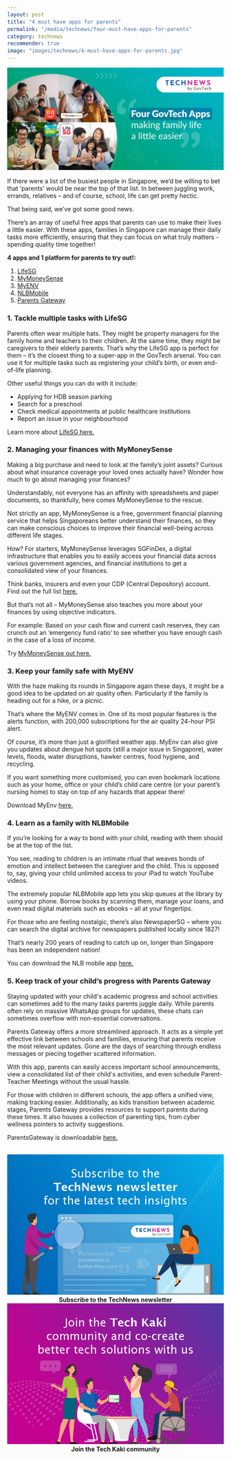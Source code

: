 ```yaml
---
layout: post
title: "4 must have apps for parents"
permalink: "/media/technews/four-must-have-apps-for-parents"
category: technews
recommender: true
image: "images/technews/4-must-have-apps-for-parents.jpg"
---
```


![4 mobile apps that every parent should have](/images/technews/4-must-have-apps-for-parents.jpg)

If there were a list of the busiest people in Singapore, we’d be willing to bet that ‘parents’ would be near the top of that list. In between juggling work, errands, relatives – and of course, school, life can get pretty hectic. 

That being said, we’ve got some good news. 

There’s an array of useful free apps that parents can use to make their lives a little easier. With these apps, families in Singapore can manage their daily tasks more efficiently, ensuring that they can focus on what truly matters - spending quality time together! 


**4 apps and 1 platform for parents to try out!:**
1. [LifeSG](/media/technews/four-must-have-apps-for-parents#1-tackle-multiple-tasks-with-lifesg)
2. [MyMoneySense](/media/technews/four-must-have-apps-for-parents#2-managing-your-finances-with-mymoneysense)
3. [MyENV](/media/technews/four-must-have-apps-for-parents#3-keep-your-family-safe-with-myenv)
4. [NLBMobile](/media/technews/four-must-have-apps-for-parents#4-learn-as-a-family-with-nlbmobile)
5. [Parents Gateway](/media/technews/four-must-have-apps-for-parents#5-keep-track-of-your-childs-progress-with-parents-gateway)


### 1. Tackle multiple tasks with LifeSG 

Parents often wear multiple hats. They might be property managers for the family home and teachers to their children. At the same time, they might be caregivers to their elderly parents. That’s why the LifeSG app is perfect for them – it’s the closest thing to a super-app in the GovTech arsenal. You can use it for multiple tasks such as registering your child’s birth, or even end-of-life planning. 

Other useful things you can do with it include: 

- Applying for HDB season parking 
- Search for a preschool 
- Check medical appointments at public healthcare institutions 
- Report an issue in your neighbourhood 

Learn more about [LifeSG here.](https://www.life.gov.sg/)

### 2. Managing your finances with MyMoneySense

Making a big purchase and need to look at the family’s joint assets? Curious about what insurance coverage your loved ones actually have? Wonder how much to go about managing your finances? 

Understandably, not everyone has an affinity with spreadsheets and paper documents, so thankfully, here comes MyMoneySense to the rescue. 


Not strictly an app, MyMoneySense is a free, government financial planning service that helps Singaporeans better understand their finances, so they can make conscious choices to improve their financial well-being across different life stages.

How? For starters, MyMoneySense leverages SGFinDex, a digital infrastructure that enables you to easily access your financial data across various government agencies, and financial institutions to get a consolidated view of your finances.

Think banks, insurers and even your CDP (Central Depository) account. Find out the full list [here.](https://www.singpass.gov.sg/main/sgfindex/)

But that’s not all – MyMoneySense also teaches you more about your finances by using objective indicators. 

For example: Based on your cash flow and current cash reserves, they can crunch out an ‘emergency fund ratio’ to see whether you have enough cash in the case of a loss of income. 

Try [MyMoneySense out here.](https://www.mymoneysense.gov.sg/)



### 3. Keep your family safe with MyENV  

With the haze making its rounds in Singapore again these days, it might be a good idea to be updated on air quality often. Particularly if the family is heading out for a hike, or a picnic. 

That’s where the MyENV comes in. One of its most popular features is the alerts function, with 200,000 subscriptions for the air quality 24-hour PSI alert. 

Of course, it’s more than just a glorified weather app. MyEnv can also give you updates about dengue hot spots (still a major issue in Singapore), water levels, floods, water disruptions, hawker centres, food hygiene, and recycling. 

If you want something more customised, you can even bookmark locations such as your home, office or your child’s child care centre (or your parent’s nursing home) to stay on top of any hazards that appear there! 

Download MyEnv [here.](https://www.smartnation.gov.sg/initiatives/urban-living/myenv-app/)  

### 4. Learn as a family with NLBMobile

If you’re looking for a way to bond with your child, reading with them should be at the top of the list.

You see, reading to children is an intimate ritual that weaves bonds of emotion and intellect between the caregiver and the child. This is opposed to, say, giving your child unlimited access to your iPad to watch YouTube videos. 

The extremely popular NLBMobile app lets you skip queues at the library by using your phone. Borrow books by scanning them, manage your loans, and even read digital materials such as ebooks – all at your fingertips. 

For those who are feeling nostalgic, there’s also NewspaperSG – where you can search the digital archive for newspapers published locally since 1827! 

That’s nearly 200 years of reading to catch up on, longer than Singapore has been an independent nation! 


You can download the NLB mobile app [here.](https://mobileapp.nlb.gov.sg/)

### 5. Keep track of your child’s progress with Parents Gateway 

Staying updated with your child's academic progress and school activities can sometimes add to the many tasks parents juggle daily. While parents often rely on massive WhatsApp groups for updates, these chats can sometimes overflow with non-essential conversations.

Parents Gateway offers a more streamlined approach. It acts as a simple yet effective link between schools and families, ensuring that parents receive the most relevant updates. Gone are the days of searching through endless messages or piecing together scattered information. 


With this app, parents can easily access important school announcements, view a consolidated list of their child's activities, and even schedule Parent-Teacher Meetings without the usual hassle.

For those with children in different schools, the app offers a unified view, making tracking easier. Additionally, as kids transition between academic stages, Parents Gateway provides resources to support parents during these times. It also houses a collection of parenting tips, from cyber wellness pointers to activity suggestions.

ParentsGateway is downloadable [here.](https://pg.moe.edu.sg/) 






<br>

<div class="row">
  <div class="col" style="text-align: center">
    <a href="https://go.gov.sg/tnblog-to-tnsub" target="_blank">	 	    
      <img src="/images/technews/TN_footer.png" alt="Subscribe to the TechNews newsletter" /></a>
    <figcaption><b>Subscribe to the TechNews newsletter</b></figcaption>
  </div>

  <div class="col" style="text-align: center">
    <a href="https://go.gov.sg/tnblog-to-tkcommunity" target="_blank">		  
      <img src="/images/technews/TK_footer.png" alt="Join the Tech Kaki community" /></a>
    <figcaption><b>Join the Tech Kaki community</b></figcaption>
  </div>
